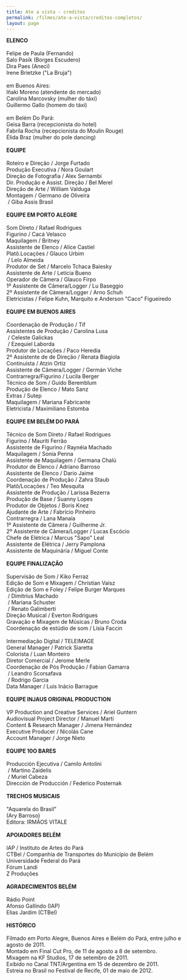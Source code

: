 ```yaml
---
title: Ate a vista - creditos
permalink: /filmes/ate-a-vista/creditos-completos/
layout: page
---
```

**ELENCO**\
\
Felipe de Paula (Fernando)\
Salo Pasik (Borges Escudero)\
Dira Paes (Aneci)\
Irene Brietzke ("La Bruja")\
\
em Buenos Aires:\
Iñaki Moreno (atendente do mercado)\
Carolina Marcovsky (mulher do táxi)\
Guillermo Gallo (homem do táxi)\
\
em Belém Do Pará:\
Geisa Barra (recepcionista do hotel)\
Fabrila Rocha (recepcionista do Moulin Rouge)\
Élida Braz (mulher do pole dancing)\
\
**EQUIPE**\
\
Roteiro e Direção / Jorge Furtado\
Produção Executiva / Nora Goulart\
Direção de Fotografia / Alex Sernambi\
Dir. Produção e Assist. Direção / Bel Merel\
Direção de Arte / William Valduga\
Montagem / Germano de Oliveira\
 / Giba Assis Brasil\
\
**EQUIPE EM PORTO ALEGRE**\
\
Som Direto / Rafael Rodrigues\
Figurino / Cacá Velasco\
Maquilagem / Britney\
Assistente de Elenco / Alice Castiel\
Platô.Locações / Glauco Urbim\
 / Lelo Almeida\
Produtor de Set / Marcelo Tchaca Baiesky\
Assistente de Arte / Letícia Bueno\
Operador de Câmera / Glauco Firpo\
1º Assistente de Câmera/Logger / Lu Baseggio\
2º Assistente de Câmera/Logger / Arno Schuh\
Eletricistas / Felipe Kuhn, Marquito e Anderson "Caco" Figueiredo\
\
**EQUIPE EM BUENOS AIRES**\
\
Coordenação de Produção / Tif\
Assistentes de Produção / Carolina Lusa\
 / Celeste Galickas\
 / Ezequiel Laborda\
Produtor de Locações / Paco Heredia\
2º Assistente de de Direção / Renata Biagiola\
Continuísta / Atzin Ortiz\
Assistente de Câmera/Logger / Germán Viche\
Contrarregra/Figurino / Lucila Berger\
Técnico de Som / Guido Beremblum\
Produção de Elenco / Mato Sanz\
Extras / Sutep\
Maquilagem / Mariana Fabricante\
Eletricista / Maximiliano Estomba\
\
**EQUIPE EM BELÉM DO PARÁ**\
\
Técnico de Som Direto / Rafael Rodrigues\
Figurino / Mauriti Ferrão\
Assistente de Figurino / Raynéia Machado\
Maquilagem / Sonia Penna\
Assistente de Maquilagem / Germana Chalú\
Produtor de Elenco / Adriano Barroso\
Assistente de Elenco / Dario Jaime\
Coordenação de Produção / Zahra Staub\
Platô/Locações / Teo Mesquita\
Assistente de Produção / Larissa Bezerra\
Produção de Base / Suanny Lopes\
Produtor de Objetos / Boris Knez\
Ajudante de Arte / Fabrício Pinheiro\
Contrarregra / Lana Manaia\
1º Assistente de Câmera / Guilherme Jr.\
2º Assistente de Câmera/Logger / Lucas Escócio\
Chefe de Elétrica / Marcus "Sapo" Leal\
Assistente de Elétrica / Jerry Pamplona\
Assistente de Maquinária / Miguel Conte\
\
**EQUIPE FINALIZAÇÃO**\
\
Supervisão de Som / Kiko Ferraz\
Edição de Som e Mixagem / Chrístian Vaisz\
Edição de Som e Foley / Felipe Burger Marques\
 / Dimitrius Machado\
 / Mariana Schuster\
 / Renato Galimberti\
Direção Musical / Everton Rodrigues\
Gravação e Mixagem de Músicas / Bruno Croda\
Coordenação de estúdio de som / Lísia Faccin\
\
Intermediação Digital / TELEIMAGE\
General Manager / Patrick Siaretta\
Colorista / Luan Monteiro\
Diretor Comercial / Jerome Merle\
Coordenação de Pós Produção / Fabian Gamarra\
 / Leandro Scorsafava\
 / Rodrigo Garcia\
Data Manager / Luis Inácio Barrague\
\
**EQUIPE INJAUS ORIGINAL PRODUCTION**\
\
VP Production and Creative Services / Ariel Guntern\
Audiovisual Project Director / Manuel Martí\
Content & Research Manager / Jimena Hernández\
Executive Producer / Nicolás Cane\
Account Manager / Jorge Nieto\
\
**EQUIPE 10O BARES**\
\
Producción Ejecutiva / Camilo Antolini\
 / Martino Zaidelis\
 / Muriel Cabeza\
Dirección de Producción / Federico Posternak\
\
**TRECHOS MUSICAIS**\
\
"Aquarela do Brasil"\
(Ary Barroso)\
Editora: IRMÃOS VITALE\
\
**APOIADORES BELÉM**\
\
IAP / Instituto de Artes do Pará\
CTBel / Companhia de Transportes do Município de Belém\
Universidade Federal do Pará\
Fórum Landi\
Z Produções\
\
**AGRADECIMENTOS BELÉM**\
\
Rádio Point\
Afonso Gallindo (IAP)\
Elias Jardim (CTBel)\
\
**HISTÓRICO**\
\
Filmado em Porto Alegre, Buenos Aires e Belém do Pará, entre julho e agosto de 2011.\
Montado em Final Cut Pro, de 11 de agosto a 8 de setembro.\
Mixagem na KF Studios, 17 de setembro de 2011.\
Exibido no Canal TNT/Argentina em 15 de dezembro de 2011.\
Estreia no Brasil no Festival de Recife, 01 de maio de 2012.